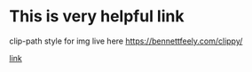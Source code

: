 # This is very helpful link

clip-path style for img live  here https://bennettfeely.com/clippy/

[link](https://bennettfeely.com/clippy/)
